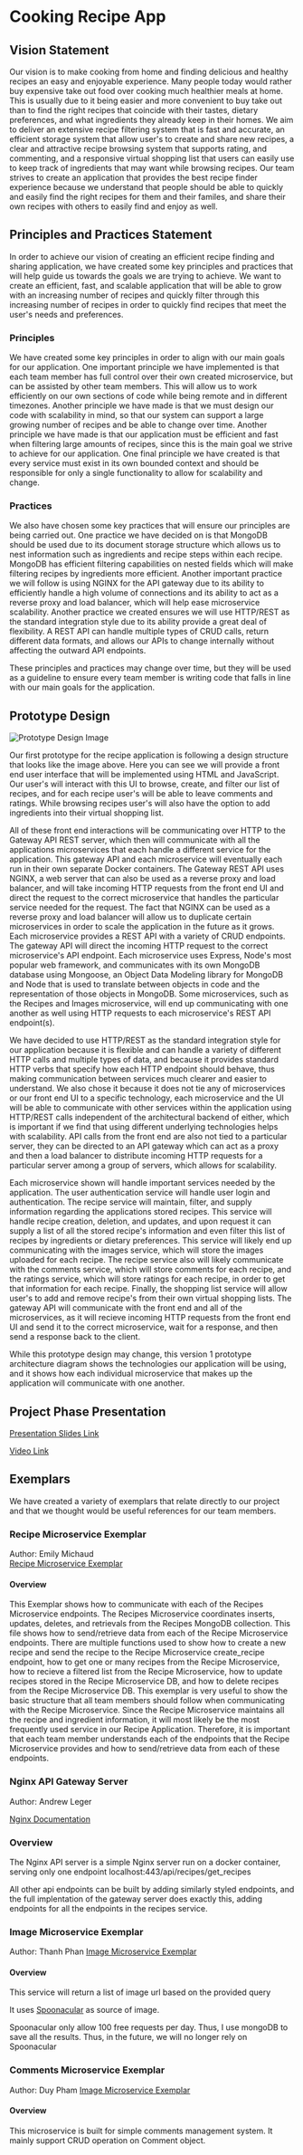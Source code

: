 # Cooking Recipe App

## Vision Statement
Our vision is to make cooking from home and finding delicious and healthy recipes an easy and enjoyable experience. Many people today would rather buy expensive take out food over cooking much healthier meals at home. This is usually due to it being easier and more convenient to buy take out than to find the right recipes that coincide with their tastes, dietary preferences, and what ingredients they already keep in their homes. We aim to deliver an extensive recipe filtering system that is fast and accurate, an efficient storage system that allow user's to create and share new recipes, a clear and attractive recipe browsing system that supports rating, and commenting, and a responsive virtual shopping list that users can easily use to keep track of ingredients that may want while browsing recipes. Our team strives to create an application that provides the best recipe finder experience because we understand that people should be able to quickly and easily find the right recipes for them and their familes, and share their own recipes with others to easily find and enjoy as well.

## Principles and Practices Statement
In order to achieve our vision of creating an efficient recipe finding and sharing application, we have created some key principles and practices that will help guide us towards the goals we are trying to achieve. We want to create an efficient, fast, and scalable application that will be able to grow with an increasing number of recipes and quickly filter through this increasing number of recipes in order to quickly find recipes that meet the user's needs and preferences. 

### Principles
We have created some key principles in order to align with our main goals for our application. One important principle we have implemented is that each team member has full control over their own created microservice, but can be assisted by other team members. This will allow us to work efficiently on our own sections of code while being remote and in different timezones. Another principle we have made is that we must design our code with scalability in mind, so that our system can support a large growing number of recipes and be able to change over time. Another principle we have made is that our application must be efficient and fast when filtering large amounts of recipes, since this is the main goal we strive to achieve for our application. One final principle we have created is that every service must exist in its own bounded context and should be responsible for only a single functionality to allow for scalability and change.

### Practices
We also have chosen some key practices that will ensure our principles are being carried out. One practice we have decided on is that MongoDB should be used due to its document storage structure which allows us to nest information such as ingredients and recipe steps within each recipe. MongoDB has efficient filtering capabilities on nested fields which will make filtering recipes by ingredients more efficient. Another important practice we will follow is using NGINX for the API gateway due to its ability to efficiently handle a high volume of connections and its ability to act as a reverse proxy and load balancer, which will help ease microservice scalability. Another practice we created ensures we will use HTTP/REST as the standard integration style due to its ability provide a great deal of flexibility. A REST API can handle multiple types of CRUD calls, return different data formats, and allows our APIs to change internally without affecting the outward API endpoints. 

These principles and practices may change over time, but they will be used as a guideline to ensure every team member is writing code that falls in line with our main goals for the application.

## Prototype Design
![Prototype Design Image](./images/prototype_design.png)

Our first prototype for the recipe application is following a design structure that looks like the image above. Here you can see we will provide a front end user interface that will be implemented using HTML and JavaScript. Our user's will interact with this UI to browse, create, and filter our list of recipes, and for each recipe user's will be able to leave comments and ratings. While browsing recipes user's will also have the option to add ingredients into their virtual shopping list. 

All of these front end interactions will be communicating over HTTP to the Gateway API REST server, which then will communicate with all the applications microservices that each handle a different service for the application. This gateway API and each microservice will eventually each run in their own separate Docker containers. The Gateway REST API uses NGINX, a web server that can also be used as a reverse proxy and load balancer, and will take incoming HTTP requests from the front end UI and direct the request to the correct microservice that handles the particular service needed for the request. The fact that NGINX can be used as a reverse proxy and load balancer will allow us to duplicate certain microservices in order to scale the application in the future as it grows. Each microservice provides a REST API with a variety of CRUD endpoints. The gateway API will direct the incoming HTTP request to the correct microservice's API endpoint. Each microservice uses Express, Node's most popular web framework, and communicates with its own MongoDB database using Mongoose, an Object Data Modeling library for MongoDB and Node that is used to translate between objects in code and the representation of those objects in MongoDB. Some microservices, such as the Recipes and Images microservice, will end up communicating with one another as well using HTTP requests to each microservice's REST API endpoint(s). 

We have decided to use HTTP/REST as the standard integration style for our application because it is flexible and can handle a variety of different HTTP calls and multiple types of data, and because it provides standard HTTP verbs that specify how each HTTP endpoint should behave, thus making communication between services much clearer and easier to understand. We also chose it because it does not tie any of microservices or our front end UI to a specific technology, each microservice and the UI will be able to communicate with other services within the application using HTTP/REST calls independent of the architectural backend of either, which is important if we find that using different underlying technologies helps with scalability. API calls from the front end are also not tied to a particular server, they can be directed to an API gateway which can act as a proxy and then a load balancer to distribute incoming HTTP requests for a particular server among a group of servers, which allows for scalability.

Each microservice shown will handle important services needed by the application. The user authentication service will handle user login and authentication. The recipe service will maintain, filter, and supply information regarding the applications stored recipes. This service will handle recipe creation, deletion, and updates, and upon request it can supply a list of all the stored recipe's information and even filter this list of recipes by ingredients or dietary preferences. This service will likely end up communicating with the images service, which will store the images uploaded for each recipe.  The recipe service also will likely communicate with the comments service, which will store comments for each recipe, and the ratings service, which will store ratings for each recipe, in order to get that information for each recipe. Finally, the shopping list service will allow user's to add and remove recipe's from their own virtual shopping lists. The gateway API will communicate with the front end and all of the microservices, as it will recieve incoming HTTP requests from the front end UI and send it to the correct microservice, wait for a response, and then send a response back to the client. 

While this prototype design may change, this version 1 prototype architecture diagram shows the technologies our application will be using, and it shows how each individual microservice that makes up the application will communicate with one another.

## Project Phase Presentation
[Presentation Slides Link](https://docs.google.com/presentation/d/1ZAVOpoEdK-_AqgSSZVpYKRnEdNewYfDFvcJxdSQgusU/edit?usp=sharing)

[Video Link](https://youtu.be/rdxF4Rm3Bj4)

## Exemplars

We have created a variety of exemplars that relate directly to our project and that we thought would be useful references for our team members.

### Recipe Microservice Exemplar
Author: Emily Michaud
<br>
[Recipe Microservice Exemplar](../exemplars/recipe_microservice_exemplar/doc/README.md)

#### Overview
This Exemplar shows how to communicate with each of the Recipes Microservice endpoints. The Recipes Microservice coordinates inserts, updates, deletes, and retrievals from the Recipes MongoDB collection. This file shows how to send/retrieve data from each of the Recipe Microservice endpoints. There are multiple functions used to show how to create a new recipe and send the recipe to the Recipe Microservice create_recipe endpoint, how to get one or many recipes from the Recipe Microservice, how to recieve a filtered list from the Recipe Microservice, how to update recipes stored in the Recipe Microservice DB, and how to delete recipes from the Recipe Microservice DB. This exemplar is very useful to show the basic structure that all team members should follow when communicating with the Recipe Microservice. Since the Recipe Microservice maintains all the recipe and ingredient information, it will most likely be the most frequently used service in our Recipe Application. Therefore, it is important that each team member understands each of the endpoints that the Recipe Microservice provides and how to send/retrieve data from each of these endpoints.

### Nginx API Gateway Server
Author: Andrew Leger

[Nginx Documentation](https://github.com/emichaud998/cooking_app_group_C/tree/master/exemplars/nginx_gateway_with_docker)

### Overview
The Nginx API server is a simple Nginx server run on a docker container, serving only one endpoint localhost:443/api/recipes/get_recipes

All other api endpoints can be built by adding similarly styled endpoints, and the full implentation of the gateway server does exactly this, adding endpoints for all the endpoints in the recipes service. 

### Image Microservice Exemplar
Author: Thanh Phan
[Image Microservice Exemplar](../exemplars/images_service_exemplar/doc/README.md)

#### Overview
This service will return a list of image url based on the provided query

It uses [Spoonacular](https://spoonacular.com/food-api) as source of image.

Spoonacular only allow 100 free requests per day. Thus, I use mongoDB to save all the results. Thus, in the future, we will no longer rely on Spoonacular

### Comments Microservice Exemplar
Author: Duy Pham 
[Image Microservice Exemplar](../services/Comments/doc/README.md)

#### Overview
This microservice is built for simple comments management system.
It mainly support CRUD operation on Comment object.
